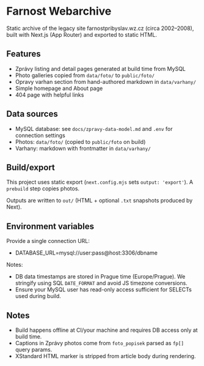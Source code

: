 # Farnost Webarchive

Static archive of the legacy site farnostpribyslav.wz.cz (circa 2002–2008), built with Next.js (App Router) and exported to static HTML.

## Features

- Zprávy listing and detail pages generated at build time from MySQL
- Photo galleries copied from `data/foto/` to `public/foto/`
- Opravy varhan section from hand-authored markdown in `data/varhany/`
- Simple homepage and About page
- 404 page with helpful links

## Data sources

- MySQL database: see `docs/zpravy-data-model.md` and `.env` for connection settings
- Photos: `data/foto/` (copied to `public/foto` on build)
- Varhany: markdown with frontmatter in `data/varhany/`

## Build/export

This project uses static export (`next.config.mjs` sets `output: 'export'`). A `prebuild` step copies photos.

Outputs are written to `out/` (HTML + optional `.txt` snapshots produced by Next).

## Environment variables

Provide a single connection URL:

- DATABASE_URL=mysql://user:pass@host:3306/dbname

Notes:
- DB data timestamps are stored in Prague time (Europe/Prague). We stringify using SQL `DATE_FORMAT` and avoid JS timezone conversions.
- Ensure your MySQL user has read-only access sufficient for SELECTs used during build.

## Notes

- Build happens offline at CI/your machine and requires DB access only at build time.
- Captions in Zprávy photos come from `foto_popisek` parsed as `fp[]` query params.
- XStandard HTML marker is stripped from article body during rendering.
